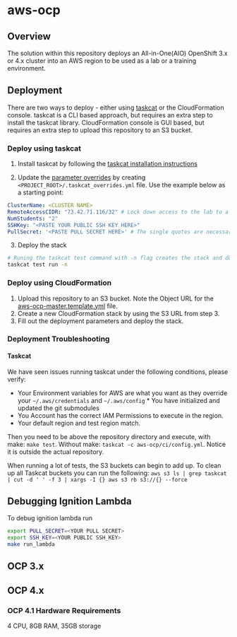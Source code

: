 # aws-ocp

## Overview

The solution within this repository deploys an All-in-One(AIO) OpenShift 3.x or 4.x cluster into an AWS region to be used as a lab or a training environment.

## Deployment

There are two ways to deploy - either using [taskcat](https://github.com/aws-quickstart/taskcat) or the CloudFormation console. taskcat is a CLI based approach, but requires an extra step to install the taskcat library. CloudFormation console is GUI based, but requires an extra step to upload this repository to an S3 bucket.

### Deploy using taskcat

1. Install taskcat by following the [taskcat installation instructions](https://aws-quickstart.github.io/install-taskcat.html)

2. Update the [parameter overrides](https://github.com/aws-quickstart/taskcat#parameter-overrides) by creating `<PROJECT_ROOT>/.taskcat_overrides.yml` file. Use the example below as a starting point:

```yaml
ClusterName: <CLUSTER NAME>
RemoteAccessCIDR: "73.42.71.116/32" # Lock down access to the lab to a specific CIDR, defaults to 0.0.0.0/0
NumStudents: "2"
SSHKey: "<PASTE YOUR PUBLIC SSH KEY HERE>"
PullSecret: '<PASTE PULL SECRET HERE>' # The single quotes are necessary due to pull secret containing double quotes
```

3. Deploy the stack

```bash
# Runing the taskcat test command with -n flag creates the stack and doesn't destroy it
taskcat test run -n
```

### Deploy using CloudFormation

1. Upload this repository to an S3 bucket. Note the Object URL for the [aws-ocp-master.template.yml](templates/aws-ocp-master.template.yml) file.
2. Create a new CloudFormation stack by using the S3 URL from step 3.
3. Fill out the deployment parameters and deploy the stack.

### Deployment Troubleshooting

#### Taskcat

We have seen issues running taskcat under the following conditions, please verify:

  * Your Environment variables for AWS are what you want as they override your `~/.aws/credentials` and `~/.aws/config` * You have initialized and updated the git submodules
  * You Account has the correct IAM Permissions to execute in the region.
  * Your default region and test region match.

Then you need to be above the repository directory and execute, with make: `make test`. Without make:
`taskcat -c aws-ocp/ci/config.yml`. Notice it is outside the actual repository.

When running a lot of tests, the S3 buckets can begin to add up. To clean up all Taskcat buckets you can run the following:
`aws s3 ls | grep taskcat | cut -d ' ' -f 3 | xargs -I {} aws s3 rb s3://{} --force`

## Debugging Ignition Lambda

To debug ignition lambda run

```bash
export PULL_SECRET=<YOUR PULL SECRET>
export SSH_KEY=<YOUR PUBLIC SSH_KEY>
make run_lambda
```

## OCP 3.x

## OCP 4.x

### OCP 4.1 Hardware Requirements

4 CPU, 8GB RAM, 35GB storage
